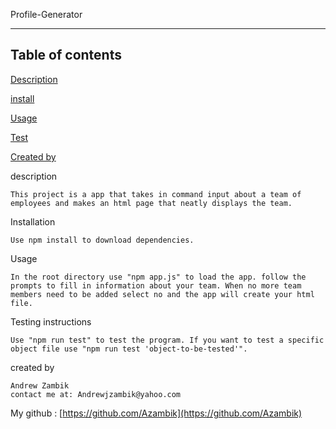 Profile-Generator
  
  
  ------------------
  Table of contents
  ------------------

  [Description](#description)
    
  [install](#installation)
  
    
  [Usage](#usage)
   
    
    
  [Test](#testing)
  
  [Created by](#createdby)

  
  description <a name="description"></a>
  
    This project is a app that takes in command input about a team of employees and makes an html page that neatly displays the team.

  
  Installation <a name="installation"></a>
  
    Use npm install to download dependencies.
  
  
  Usage <a name="usage"></a>
  
    In the root directory use "npm app.js" to load the app. follow the prompts to fill in information about your team. When no more team members need to be added select no and the app will create your html file. 
  
  
  
  Testing instructions <a name="testing"></a>
  
    Use "npm run test" to test the program. If you want to test a specific object file use "npm run test 'object-to-be-tested'".
  
  created by <a name="createdby"></a>

    Andrew Zambik
    contact me at: Andrewjzambik@yahoo.com
  My github : [https://github.com/Azambik](https://github.com/Azambik)
  
  
